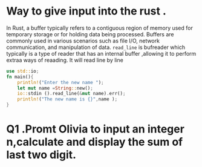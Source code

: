 # Way to give input into the rust .
In Rust, a buffer typically refers to a contiguous region of memory used for temporary storage or for holding data being processed. Buffers are commonly used in various scenarios such as file I/O, network communication, and manipulation of data.
`read_line` is bufreader which typically is a type of reader that has an internal buffer ,allowing it to perform extraa ways of reaading. It will read line by line 
```Rust
use std::io;
fn main(){
    println!("Enter the new name ");
    let mut name =String::new();
    io::stdin ().read_line(&mut name).err();
    println!("The new name is {}",name );
}
```

# Q1 .Promt Olivia to input an integer n,calculate and display the sum of last two digit.
